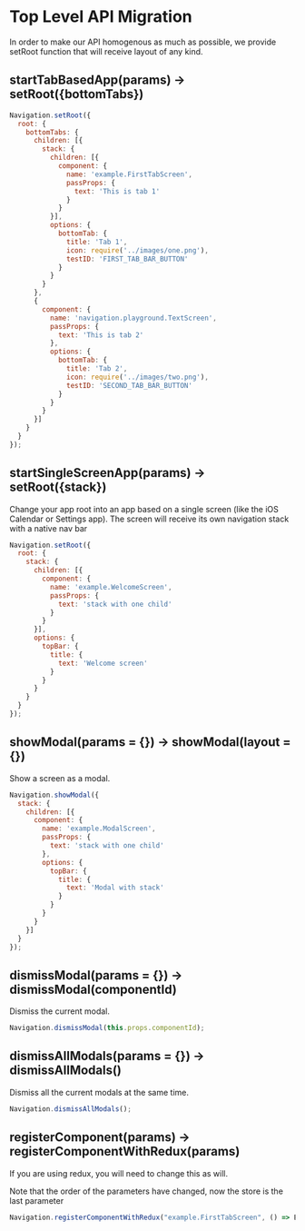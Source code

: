 # Top Level API Migration

In order to make our API homogenous as much as possible, we provide setRoot function that will receive layout of any kind.

## startTabBasedApp(params) -> setRoot({bottomTabs})

```js
Navigation.setRoot({
  root: {
    bottomTabs: {
      children: [{
        stack: {
          children: [{
            component: {
              name: 'example.FirstTabScreen',
              passProps: {
                text: 'This is tab 1'
              }
            }
          }],
          options: {
            bottomTab: {
              title: 'Tab 1',
              icon: require('../images/one.png'),
              testID: 'FIRST_TAB_BAR_BUTTON'
            }
          }
        }
      },
      {
        component: {
          name: 'navigation.playground.TextScreen',
          passProps: {
            text: 'This is tab 2'
          },
          options: {
            bottomTab: {
              title: 'Tab 2',
              icon: require('../images/two.png'),
              testID: 'SECOND_TAB_BAR_BUTTON'
            }
          }
        }
      }]
    }
  }
});
```

## startSingleScreenApp(params) -> setRoot({stack})

Change your app root into an app based on a single screen (like the iOS Calendar or Settings app). The screen will receive its own navigation stack with a native nav bar

```js
Navigation.setRoot({
  root: {
    stack: {
      children: [{
        component: {
          name: 'example.WelcomeScreen',
          passProps: {
            text: 'stack with one child'
          }
        }
      }],
      options: {
        topBar: {
          title: {
            text: 'Welcome screen'
          }
        }
      }
    }
  }
});
```

## showModal(params = {}) -> showModal(layout = {})

Show a screen as a modal.

```js
Navigation.showModal({
  stack: {
    children: [{
      component: {
        name: 'example.ModalScreen',
        passProps: {
          text: 'stack with one child'
        },
        options: {
          topBar: {
            title: {
              text: 'Modal with stack'
            }
          }
        }
      }
    }]
  }
});
```

## dismissModal(params = {}) -> dismissModal(componentId)

Dismiss the current modal.

```js
Navigation.dismissModal(this.props.componentId);
```

## dismissAllModals(params = {}) -> dismissAllModals()

Dismiss all the current modals at the same time.

```js
Navigation.dismissAllModals();
```


## registerComponent(params) -> registerComponentWithRedux(params)

If you are using redux, you will need to change this as will.

Note that the order of the parameters have changed, now the store is the last parameter

```js
Navigation.registerComponentWithRedux("example.FirstTabScreen", () => ExampleFirstScreen, Provider, store)
```


<!-- ## showLightBox(params = {}) - Use showOverlay

Show a screen as a lightbox.

```js
Navigation.showLightBox({
  screen: 'example.LightBoxScreen', // unique ID registered with Navigation.registerScreen
  passProps: {}, // simple serializable object that will pass as props to the lightbox (optional)
  style: {
    backgroundBlur: 'dark', // 'dark' / 'light' / 'xlight' / 'none' - the type of blur on the background
    backgroundColor: '#ff000080', // tint color for the background, you can specify alpha here (optional)
    tapBackgroundToDismiss: true // dismisses LightBox on background taps (optional)
  }
});
``` -->

<!-- ## dismissLightBox(params = {})

Dismiss the current lightbox.

```js
Navigation.dismissLightBox();
``` -->

<!-- ## handleDeepLink(params = {})

Trigger a deep link within the app. See [deep links](https://wix.github.io/react-native-navigation/#/deep-links) for more details about how screens can listen for deep link events.

```js
Navigation.handleDeepLink({
  link: 'link/in/any/format',
  payload: '' // (optional) Extra payload with deep link
});
``` -->

<!-- ## registerScreen(screenID, generator)

This is an internal function you probably don't want to use directly. If your screen components extend `Screen` directly (`import { Screen } from 'react-native-navigation'`), you can register them directly with `registerScreen` instead of with `registerComponent`. The main benefit of using `registerComponent` is that it wraps your regular screen component with a `Screen` automatically.

```js
Navigation.registerScreen('example.AdvancedScreen', () => AdvancedScreen);
```

## getCurrentlyVisibleScreenId()

In some cases you might need the id of the currently visible screen. This method returns the unique id of the currently visible screen:
`const visibleScreenInstanceId = await Navigation.getCurrentlyVisibleScreenId()`
In order to have any use of this method, you'd need to map instanceId to screens your self. -->
